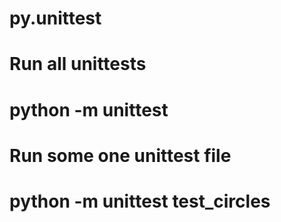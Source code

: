 # py.unittest
#
# Run all unittests
# python -m unittest
#
# Run some one unittest file
# python -m unittest test_circles